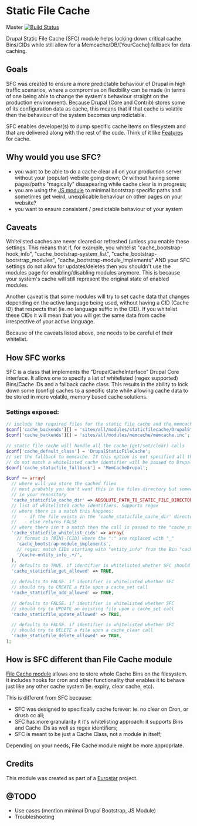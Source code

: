 # Static File Cache

Master [![Build Status](https://travis-ci.org/andreiashu/staticfilecache.svg?branch=master)](https://travis-ci.org/andreiashu/staticfilecache)

Drupal Static File Cache (SFC) module helps locking down critical cache Bins/CIDs while still allow for a Memcache/DB/[YourCache] fallback for data caching.

## Goals
SFC was created to ensure a more predictable behaviour of Drupal in high traffic scenarios, where a compromise on flexibility can be made (in terms of one being able to change the system's behaviour straight on the production environment). Because Drupal (Core and Contrib) stores some of its configuration data as cache, this means that if that cache is volatile then the behaviour of the system becomes unpredictable.

SFC enables developer(s) to dump specific cache items on filesystem and that are delivered along with the rest of the code. Think of it like [Features](https://www.drupal.org/project/features) for cache.

## Why would you use SFC?
* you  want to be able to do a cache clear all on your production server without your (popular) website going down; Or without having some pages/paths "magically" dissapearing while cache clear is in progress;
* you are using the [JS module](https://www.drupal.org/project/js) to minimal bootstrap specific paths and sometimes get weird, unexplicable behaviour on other pages on your website?
* you want to ensure consistent / predictable behaviour of your system

## Caveats
Whitelisted caches are never cleared or refreshed (unless you enable these settings. This means that if, for example, you whitelist "cache_bootstrap-hook_info", "cache_bootstrap-system_list", "cache_bootstrap-bootstrap_modules", "cache_bootstrap-module_implements" AND your SFC settings do not allow for updates/deletes then you shouldn't use the modules page for enabling/disabling modules anymore. This is because your system's cache will still represent the original state of enabled modules.

Another caveat is that some modules will try to set cache data that changes depending on the active language being used, without having a CID (Cache ID) that respects that (ie. no language suffic in the CID). If you whitelist these CIDs it will mean that you will get the same data from cache irrespective of your active language.

Because of the caveats listed above, one needs to be careful of their whitelist.

## How SFC works
SFC is a class that implements the "DrupalCacheInterface" Drupal Core interface. It allows one to specify a list of whitelisted (regex supported) Bins/Cache IDs and a fallback cache class. This results in the ability to lock down some (config) caches to a specific state while allowing cache data to be stored in more volatile, memory based cache solutions.

### Settings exposed:
```php
// include the required files for the static file cache and the memcache fallback
$conf['cache_backends'][] = 'sites/all/modules/staticfilecache/DrupalStaticFileCache.inc';
$conf['cache_backends'][] = 'sites/all/modules/memcache/memcache.inc';

// static file cache will handle all the cache_(get/set/clear) calls
$conf['cache_default_class'] = 'DrupalStaticFileCache';
// set the fallback to memcache. If this option is not specified all the cache_* calls that
// do not match a whitelisted cache identifier will be passed to DrupalFakeCache!
$conf['cache_staticfile_fallback'] = 'MemCacheDrupal';

$conf += array(
  // where will you store the cached files
  // most probably you don't want this in the files directory but somewhere
  // in your repository
  'cache_staticfile_cache_dir' => ABSOLUTE_PATH_TO_STATIC_FILE_DIRECTORY,
  // list of whitelisted cache identifiers. Supports regex
  // where there is a match this happens:
  //   - if the file exists in the 'cache_staticfile_cache_dir' directory return that
  //   - else returns FALSE
  // where there isn't a match then the call is passed to the "cache_staticfile_fallback" class
  'cache_staticfile_whitelist_cids' => array(
    // format is [BIN]-[CID] where the ":" are replaced with "_"
    'cache_bootstrap-module_implements',
    // regex: match CIDs starting with "entity_info" from the Bin "cache"
    '/cache-entity_info_.+/',
  ),
  // defaults to TRUE. if identifier is whitelisted whether SFC should allow cache_get on it
  'cache_staticfile_get_allowed' => TRUE,

  // defaults to FALSE. if identifier is whitelisted whether SFC
  // should try to CREATE a file upon a cache_set call
  'cache_staticfile_add_allowed' => TRUE,

  // defaults to FALSE. if identifier is whitelisted whether SFC
  // should try to UPDATE an existing file upon a cache_set call
  'cache_staticfile_update_allowed' => TRUE,

  // defaults to FALSE. if identifier is whitelisted whether SFC
  // should try to DELETE a file upon a cache_clear call
  'cache_staticfile_delete_allowed' => TRUE,
);
```

## How is SFC different than File Cache module
[File Cache module](https://www.drupal.org/project/filecache) allows one to store whole
Cache Bins on the filesystem. It includes hooks for cron and other functionality that
enables it to behave just like any other cache system (ie. expiry, clear cache, etc).

This is different from SFC because:
* SFC was designed to specifically cache forever: ie. no clear on Cron, or drush cc all;
* SFC has more granularity it it's whitelisting approach: it supports Bins and Cache IDs as well as regex identifiers;
* SFC is meant to be just a Cache Class, not a module in itself;

Depending on your needs, File Cache module might be more appropriate.

## Credits
This module was created as part of a [Eurostar](http://www.eurostar.com) project.

@TODO
-----

* Use cases (mention minimal Drupal Bootstrap, JS Module)
* Troubleshooting
